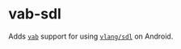 # vab-sdl

Adds [`vab`](https://github.com/vlang/vab) support for using [`vlang/sdl`](https://github.com/vlang/sdl) on Android.
